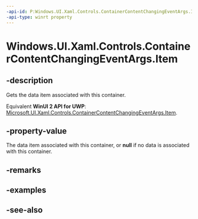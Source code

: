 ```yaml
---
-api-id: P:Windows.UI.Xaml.Controls.ContainerContentChangingEventArgs.Item
-api-type: winrt property
---
```


<!-- Property syntax
public object Item { get; }
-->

# Windows.UI.Xaml.Controls.ContainerContentChangingEventArgs.Item

## -description
Gets the data item associated with this container.

Equivalent **WinUI 2 API for UWP**: [Microsoft.UI.Xaml.Controls.ContainerContentChangingEventArgs.Item](/windows/winui/api/microsoft.ui.xaml.controls.containercontentchangingeventargs.item).

## -property-value
The data item associated with this container, or **null** if no data is associated with this container.

## -remarks

## -examples

## -see-also
